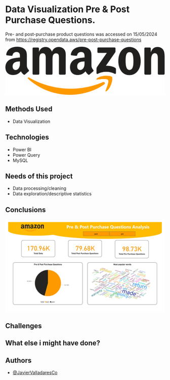 # Data Visualization Pre & Post Purchase Questions.

Pre- and post-purchase product questions was accessed on 15/05/2024 from https://registry.opendata.aws/pre-post-purchase-questions 

![Amazon](/Images/Amazon_logo.jpg "Amazon Logo")


## Methods Used

 - Data Visualization 

## Technologies

- Power BI
- Power Query
- MySQL


## Needs of this project

- Data processing/cleaning
- Data exploration/descriptive statistics

## Conclusions


![Dashboard](/images/Amazon_Dashboard.jpg "Dashboard")

## Challenges



## What else i might have done?


## Authors

- [@JavierValladaresCo](https://www.github.com/JavierValladaresCo)
